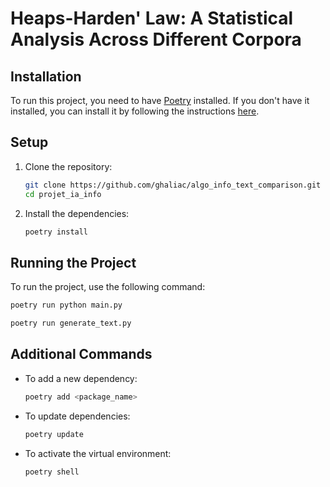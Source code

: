 # Heaps-Harden' Law: A Statistical Analysis Across Different Corpora

## Installation

To run this project, you need to have [Poetry](https://python-poetry.org/) installed. If you don't have it installed, you can install it by following the instructions [here](https://python-poetry.org/docs/#installation).

## Setup

1. Clone the repository:
    ```sh
    git clone https://github.com/ghaliac/algo_info_text_comparison.git
    cd projet_ia_info
    ```

2. Install the dependencies:
    ```sh
    poetry install
    ```

## Running the Project

To run the project, use the following command:
```sh
poetry run python main.py
```
```sh
poetry run generate_text.py
```

## Additional Commands

- To add a new dependency:
    ```sh
    poetry add <package_name>
    ```

- To update dependencies:
    ```sh
    poetry update
    ```

- To activate the virtual environment:
    ```sh
    poetry shell
    ```
